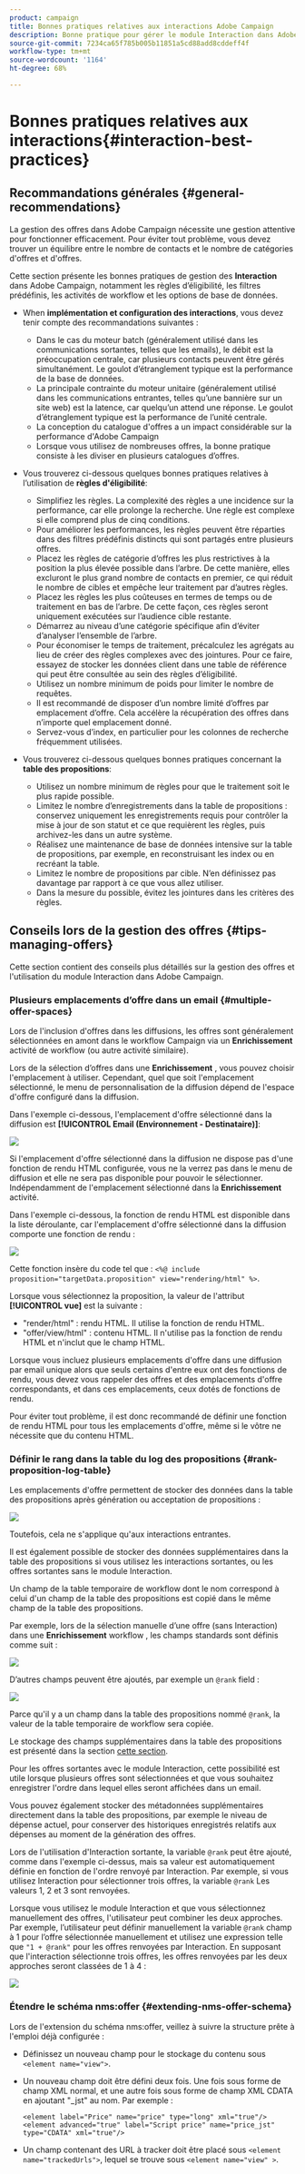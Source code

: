 ```yaml
---
product: campaign
title: Bonnes pratiques relatives aux interactions Adobe Campaign 
description: Bonne pratique pour gérer le module Interaction dans Adobe Campaign
source-git-commit: 7234ca65f785b005b11851a5cd88add8cddeff4f
workflow-type: tm+mt
source-wordcount: '1164'
ht-degree: 68%

---
```


# Bonnes pratiques relatives aux interactions{#interaction-best-practices}

## Recommandations générales {#general-recommendations}

La gestion des offres dans Adobe Campaign nécessite une gestion attentive pour fonctionner efficacement. Pour éviter tout problème, vous devez trouver un équilibre entre le nombre de contacts et le nombre de catégories d&#39;offres et d&#39;offres.

Cette section présente les bonnes pratiques de gestion des **Interaction** dans Adobe Campaign, notamment les règles d’éligibilité, les filtres prédéfinis, les activités de workflow et les options de base de données.

* When **implémentation et configuration des interactions**, vous devez tenir compte des recommandations suivantes :

   * Dans le cas du moteur batch (généralement utilisé dans les communications sortantes, telles que les emails), le débit est la préoccupation centrale, car plusieurs contacts peuvent être gérés simultanément. Le goulot d’étranglement typique est la performance de la base de données.
   * La principale contrainte du moteur unitaire (généralement utilisé dans les communications entrantes, telles qu’une bannière sur un site web) est la latence, car quelqu’un attend une réponse. Le goulot d’étranglement typique est la performance de l’unité centrale.
   * La conception du catalogue d&#39;offres a un impact considérable sur la performance d&#39;Adobe Campaign 
   * Lorsque vous utilisez de nombreuses offres, la bonne pratique consiste à les diviser en plusieurs catalogues d’offres.

* Vous trouverez ci-dessous quelques bonnes pratiques relatives à l’utilisation de **règles d&#39;éligibilité**:

   * Simplifiez les règles. La complexité des règles a une incidence sur la performance, car elle prolonge la recherche. Une règle est complexe si elle comprend plus de cinq conditions.
   * Pour améliorer les performances, les règles peuvent être réparties dans des filtres prédéfinis distincts qui sont partagés entre plusieurs offres.
   * Placez les règles de catégorie d’offres les plus restrictives à la position la plus élevée possible dans l’arbre. De cette manière, elles excluront le plus grand nombre de contacts en premier, ce qui réduit le nombre de cibles et empêche leur traitement par d’autres règles.
   * Placez les règles les plus coûteuses en termes de temps ou de traitement en bas de l’arbre. De cette façon, ces règles seront uniquement exécutées sur l’audience cible restante.
   * Démarrez au niveau d’une catégorie spécifique afin d’éviter d’analyser l’ensemble de l’arbre.
   * Pour économiser le temps de traitement, précalculez les agrégats au lieu de créer des règles complexes avec des jointures. Pour ce faire, essayez de stocker les données client dans une table de référence qui peut être consultée au sein des règles d’éligibilité.
   * Utilisez un nombre minimum de poids pour limiter le nombre de requêtes.
   * Il est recommandé de disposer d’un nombre limité d’offres par emplacement d’offre. Cela accélère la récupération des offres dans n’importe quel emplacement donné.
   * Servez-vous d’index, en particulier pour les colonnes de recherche fréquemment utilisées.

* Vous trouverez ci-dessous quelques bonnes pratiques concernant la **table des propositions**:

   * Utilisez un nombre minimum de règles pour que le traitement soit le plus rapide possible.
   * Limitez le nombre d’enregistrements dans la table de propositions : conservez uniquement les enregistrements requis pour contrôler la mise à jour de son statut et ce que requièrent les règles, puis archivez-les dans un autre système.
   * Réalisez une maintenance de base de données intensive sur la table de propositions, par exemple, en reconstruisant les index ou en recréant la table.
   * Limitez le nombre de propositions par cible. N’en définissez pas davantage par rapport à ce que vous allez utiliser.
   * Dans la mesure du possible, évitez les jointures dans les critères des règles.

## Conseils lors de la gestion des offres {#tips-managing-offers}

Cette section contient des conseils plus détaillés sur la gestion des offres et l&#39;utilisation du module Interaction dans Adobe Campaign.

### Plusieurs emplacements d’offre dans un email {#multiple-offer-spaces}

Lors de l&#39;inclusion d&#39;offres dans les diffusions, les offres sont généralement sélectionnées en amont dans le workflow Campaign via un **Enrichissement** activité de workflow (ou autre activité similaire).

Lors de la sélection d’offres dans une **Enrichissement** , vous pouvez choisir l&#39;emplacement à utiliser. Cependant, quel que soit l&#39;emplacement sélectionné, le menu de personnalisation de la diffusion dépend de l&#39;espace d&#39;offre configuré dans la diffusion.

Dans l&#39;exemple ci-dessous, l&#39;emplacement d&#39;offre sélectionné dans la diffusion est **[!UICONTROL Email (Environnement - Destinataire)]**:

![](assets/Interaction-best-practices-offer-space-selected.png)

Si l&#39;emplacement d&#39;offre sélectionné dans la diffusion ne dispose pas d&#39;une fonction de rendu HTML configurée, vous ne la verrez pas dans le menu de diffusion et elle ne sera pas disponible pour pouvoir le sélectionner. Indépendamment de l&#39;emplacement sélectionné dans la **Enrichissement** activité.

Dans l&#39;exemple ci-dessous, la fonction de rendu HTML est disponible dans la liste déroulante, car l&#39;emplacement d&#39;offre sélectionné dans la diffusion comporte une fonction de rendu :

![](assets/Interaction-best-practices-HTML-rendering.png)

Cette fonction insère du code tel que : `<%@ include proposition="targetData.proposition" view="rendering/html" %>`.

Lorsque vous sélectionnez la proposition, la valeur de l&#39;attribut **[!UICONTROL vue]** est la suivante :
* &quot;render/html&quot; : rendu HTML. Il utilise la fonction de rendu HTML.
* &quot;offer/view/html&quot; : contenu HTML. Il n&#39;utilise pas la fonction de rendu HTML et n&#39;inclut que le champ HTML.

Lorsque vous incluez plusieurs emplacements d&#39;offre dans une diffusion par email unique alors que seuls certains d&#39;entre eux ont des fonctions de rendu, vous devez vous rappeler des offres et des emplacements d&#39;offre correspondants, et dans ces emplacements, ceux dotés de fonctions de rendu.

Pour éviter tout problème, il est donc recommandé de définir une fonction de rendu HTML pour tous les emplacements d&#39;offre, même si le vôtre ne nécessite que du contenu HTML.

### Définir le rang dans la table du log des propositions {#rank-proposition-log-table}

Les emplacements d&#39;offre permettent de stocker des données dans la table des propositions après génération ou acceptation de propositions :

![](assets/Interaction-best-practices-offer-space-storage.png)

Toutefois, cela ne s&#39;applique qu&#39;aux interactions entrantes.

Il est également possible de stocker des données supplémentaires dans la table des propositions si vous utilisez les interactions sortantes, ou les offres sortantes sans le module Interaction.

Un champ de la table temporaire de workflow dont le nom correspond à celui d&#39;un champ de la table des propositions est copié dans le même champ de la table des propositions.

Par exemple, lors de la sélection manuelle d’une offre (sans Interaction) dans une **Enrichissement** workflow , les champs standards sont définis comme suit :

![](assets/Interaction-best-practices-manual-offer-std-fields.png)

D’autres champs peuvent être ajoutés, par exemple un `@rank` field :

![](assets/Interaction-best-practices-manual-offer-add-fields.png)

Parce qu&#39;il y a un champ dans la table des propositions nommé `@rank`, la valeur de la table temporaire de workflow sera copiée.

Le stockage des champs supplémentaires dans la table des propositions est présenté dans la section [cette section](interaction-send-offers.md#storing-offer-rankings-and-weights).

Pour les offres sortantes avec le module Interaction, cette possibilité est utile lorsque plusieurs offres sont sélectionnées et que vous souhaitez enregistrer l&#39;ordre dans lequel elles seront affichées dans un email.

Vous pouvez également stocker des métadonnées supplémentaires directement dans la table des propositions, par exemple le niveau de dépense actuel, pour conserver des historiques enregistrés relatifs aux dépenses au moment de la génération des offres.

Lors de l&#39;utilisation d&#39;Interaction sortante, la variable `@rank` peut être ajouté, comme dans l&#39;exemple ci-dessus, mais sa valeur est automatiquement définie en fonction de l&#39;ordre renvoyé par Interaction. Par exemple, si vous utilisez Interaction pour sélectionner trois offres, la variable `@rank` Les valeurs 1, 2 et 3 sont renvoyées.

Lorsque vous utilisez le module Interaction et que vous sélectionnez manuellement des offres, l&#39;utilisateur peut combiner les deux approches. Par exemple, l’utilisateur peut définir manuellement la variable `@rank` champ à 1 pour l’offre sélectionnée manuellement et utilisez une expression telle que `"1 + @rank"` pour les offres renvoyées par Interaction. En supposant que l&#39;interaction sélectionne trois offres, les offres renvoyées par les deux approches seront classées de 1 à 4 :

![](assets/Interaction-best-practices-manual-offer-combined.png)

### Étendre le schéma nms:offer {#extending-nms-offer-schema}

Lors de l&#39;extension du schéma nms:offer, veillez à suivre la structure prête à l&#39;emploi déjà configurée :
* Définissez un nouveau champ pour le stockage du contenu sous `<element name="view">`.
* Un nouveau champ doit être défini deux fois. Une fois sous forme de champ XML normal, et une autre fois sous forme de champ XML CDATA en ajoutant &quot;_jst&quot; au nom. Par exemple :

   ```
   <element label="Price" name="price" type="long" xml="true"/>
   <element advanced="true" label="Script price" name="price_jst" type="CDATA" xml="true"/>
   ```

* Un champ contenant des URL à tracker doit être placé sous `<element name="trackedUrls">`, lequel se trouve sous `<element name="view" >`.
